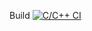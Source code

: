 Build 
[![C/C++ CI](https://github.com/rainmaker6/codes/actions/workflows/build.yml/badge.svg?branch=master&event=push)](https://github.com/rainmaker6/codes/actions/workflows/build.yml)